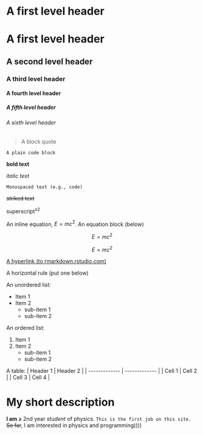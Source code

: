 # A first level header
# A first level header
## A second level header
### A third level header
#### A fourth level header
##### A fifth level header
###### A sixth level header
> A block quote

```
A plain code block
```

**bold text**

_italic text_

`Monospaced text (e.g., code)`

~~striked text~~

superscript<sup>s2</sup>

An inline equation, $E=mc^2$. An equation block (below)

$$E=mc^2$$

$$E=mc^2$$

[A hyperlink (to rmarkdown.rstudio.com)](http://rmarkdown.rstudio.com/)

A horizontal rule (put one below)


An unordered list:
- Item 1
- Item 2
  - sub-item 1
  - sub-item 2

An ordered list:
1. Item 1
2. Item 2
   - sub-item 1
   - sub-item 2

A table:
| Header 1  | Header 2 |
| ------------- | ------------- |
| Cell 1  | 	Cell 2  |
| Cell 3  | Cell 4  |

# My short description
**I am** a 2nd year _student_ of physics. `This is the first job on this site.`  ~~So far~~, I am interested in physics and programming))))
